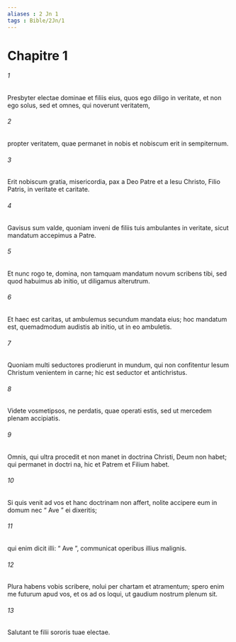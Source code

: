 ```yaml
---
aliases : 2 Jn 1
tags : Bible/2Jn/1
---
```


# Chapitre 1

###### 1
Presbyter electae dominae et filiis eius, quos ego diligo in veritate, et non ego solus, sed et omnes, qui noverunt veritatem, 
###### 2
propter veritatem, quae permanet in nobis et nobiscum erit in sempiternum. 
###### 3
Erit nobiscum gratia, misericordia, pax a Deo Patre et a Iesu Christo, Filio Patris, in veritate et caritate.
###### 4
Gavisus sum valde, quoniam inveni de filiis tuis ambulantes in veritate, sicut mandatum accepimus a Patre. 
###### 5
Et nunc rogo te, domina, non tamquam mandatum novum scribens tibi, sed quod habuimus ab initio, ut diligamus alterutrum. 
###### 6
Et haec est caritas, ut ambulemus secundum mandata eius; hoc mandatum est, quemadmodum audistis ab initio, ut in eo ambuletis.
###### 7
Quoniam multi seductores prodierunt in mundum, qui non confitentur Iesum Christum venientem in carne; hic est seductor et antichristus. 
###### 8
Videte vosmetipsos, ne perdatis, quae operati estis, sed ut mercedem plenam accipiatis. 
###### 9
Omnis, qui ultra procedit et non manet in doctrina Christi, Deum non habet; qui permanet in doctri na, hic et Patrem et Filium habet. 
###### 10
Si quis venit ad vos et hanc doctrinam non affert, nolite accipere eum in domum nec “ Ave ” ei dixeritis; 
###### 11
qui enim dicit illi: “ Ave ”, communicat operibus illius malignis.
###### 12
Plura habens vobis scribere, nolui per chartam et atramentum; spero enim me futurum apud vos, et os ad os loqui, ut gaudium nostrum plenum sit.
###### 13
Salutant te filii sororis tuae electae.
